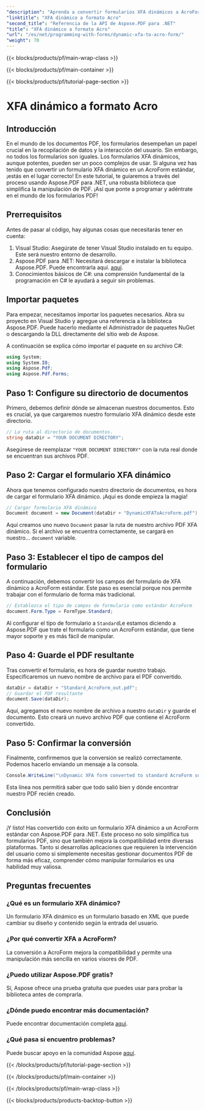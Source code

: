 ```yaml
---
"description": "Aprenda a convertir formularios XFA dinámicos a AcroForms estándar usando Aspose.PDF para .NET en este tutorial paso a paso."
"linktitle": "XFA dinámico a formato Acro"
"second_title": "Referencia de la API de Aspose.PDF para .NET"
"title": "XFA dinámico a formato Acro"
"url": "/es/net/programming-with-forms/dynamic-xfa-to-acro-form/"
"weight": 70
---
```


{{< blocks/products/pf/main-wrap-class >}}

{{< blocks/products/pf/main-container >}}

{{< blocks/products/pf/tutorial-page-section >}}

# XFA dinámico a formato Acro

## Introducción

En el mundo de los documentos PDF, los formularios desempeñan un papel crucial en la recopilación de datos y la interacción del usuario. Sin embargo, no todos los formularios son iguales. Los formularios XFA dinámicos, aunque potentes, pueden ser un poco complejos de usar. Si alguna vez has tenido que convertir un formulario XFA dinámico en un AcroForm estándar, ¡estás en el lugar correcto! En este tutorial, te guiaremos a través del proceso usando Aspose.PDF para .NET, una robusta biblioteca que simplifica la manipulación de PDF. ¡Así que ponte a programar y adéntrate en el mundo de los formularios PDF!

## Prerrequisitos

Antes de pasar al código, hay algunas cosas que necesitarás tener en cuenta:

1. Visual Studio: Asegúrate de tener Visual Studio instalado en tu equipo. Este será nuestro entorno de desarrollo.
2. Aspose.PDF para .NET: Necesitará descargar e instalar la biblioteca Aspose.PDF. Puede encontrarla aquí. [aquí](https://releases.aspose.com/pdf/net/).
3. Conocimientos básicos de C#: una comprensión fundamental de la programación en C# le ayudará a seguir sin problemas.

## Importar paquetes

Para empezar, necesitamos importar los paquetes necesarios. Abra su proyecto en Visual Studio y agregue una referencia a la biblioteca Aspose.PDF. Puede hacerlo mediante el Administrador de paquetes NuGet o descargando la DLL directamente del sitio web de Aspose.

A continuación se explica cómo importar el paquete en su archivo C#:

```csharp
using System;
using System.IO;
using Aspose.Pdf;
using Aspose.Pdf.Forms;
```

## Paso 1: Configure su directorio de documentos

Primero, debemos definir dónde se almacenan nuestros documentos. Esto es crucial, ya que cargaremos nuestro formulario XFA dinámico desde este directorio.

```csharp
// La ruta al directorio de documentos.
string dataDir = "YOUR DOCUMENT DIRECTORY";
```

Asegúrese de reemplazar `"YOUR DOCUMENT DIRECTORY"` con la ruta real donde se encuentran sus archivos PDF.

## Paso 2: Cargar el formulario XFA dinámico

Ahora que tenemos configurado nuestro directorio de documentos, es hora de cargar el formulario XFA dinámico. ¡Aquí es donde empieza la magia!

```csharp
// Cargar formulario XFA dinámico
Document document = new Document(dataDir + "DynamicXFAToAcroForm.pdf");
```

Aquí creamos uno nuevo `Document` pasar la ruta de nuestro archivo PDF XFA dinámico. Si el archivo se encuentra correctamente, se cargará en nuestro... `document` variable.

## Paso 3: Establecer el tipo de campos del formulario

A continuación, debemos convertir los campos del formulario de XFA dinámico a AcroForm estándar. Este paso es esencial porque nos permite trabajar con el formulario de forma más tradicional.

```csharp
// Establezca el tipo de campos de formulario como estándar AcroForm
document.Form.Type = FormType.Standard;
```

Al configurar el tipo de formulario a `Standard`Le estamos diciendo a Aspose.PDF que trate el formulario como un AcroForm estándar, que tiene mayor soporte y es más fácil de manipular.

## Paso 4: Guarde el PDF resultante

Tras convertir el formulario, es hora de guardar nuestro trabajo. Especificaremos un nuevo nombre de archivo para el PDF convertido.

```csharp
dataDir = dataDir + "Standard_AcroForm_out.pdf";
// Guardar el PDF resultante
document.Save(dataDir);
```

Aquí, agregamos el nuevo nombre de archivo a nuestro `dataDir` y guarde el documento. Esto creará un nuevo archivo PDF que contiene el AcroForm convertido.

## Paso 5: Confirmar la conversión

Finalmente, confirmemos que la conversión se realizó correctamente. Podemos hacerlo enviando un mensaje a la consola.

```csharp
Console.WriteLine("\nDynamic XFA form converted to standard AcroForm successfully.\nFile saved at " + dataDir);
```

Esta línea nos permitirá saber que todo salió bien y dónde encontrar nuestro PDF recién creado.

## Conclusión

¡Y listo! Has convertido con éxito un formulario XFA dinámico a un AcroForm estándar con Aspose.PDF para .NET. Este proceso no solo simplifica tus formularios PDF, sino que también mejora la compatibilidad entre diversas plataformas. Tanto si desarrollas aplicaciones que requieren la intervención del usuario como si simplemente necesitas gestionar documentos PDF de forma más eficaz, comprender cómo manipular formularios es una habilidad muy valiosa.

## Preguntas frecuentes

### ¿Qué es un formulario XFA dinámico?
Un formulario XFA dinámico es un formulario basado en XML que puede cambiar su diseño y contenido según la entrada del usuario.

### ¿Por qué convertir XFA a AcroForm?
La conversión a AcroForm mejora la compatibilidad y permite una manipulación más sencilla en varios visores de PDF.

### ¿Puedo utilizar Aspose.PDF gratis?
Sí, Aspose ofrece una prueba gratuita que puedes usar para probar la biblioteca antes de comprarla.

### ¿Dónde puedo encontrar más documentación?
Puede encontrar documentación completa [aquí](https://reference.aspose.com/pdf/net/).

### ¿Qué pasa si encuentro problemas?
Puede buscar apoyo en la comunidad Aspose [aquí](https://forum.aspose.com/c/pdf/10).

{{< /blocks/products/pf/tutorial-page-section >}}

{{< /blocks/products/pf/main-container >}}

{{< /blocks/products/pf/main-wrap-class >}}

{{< blocks/products/products-backtop-button >}}